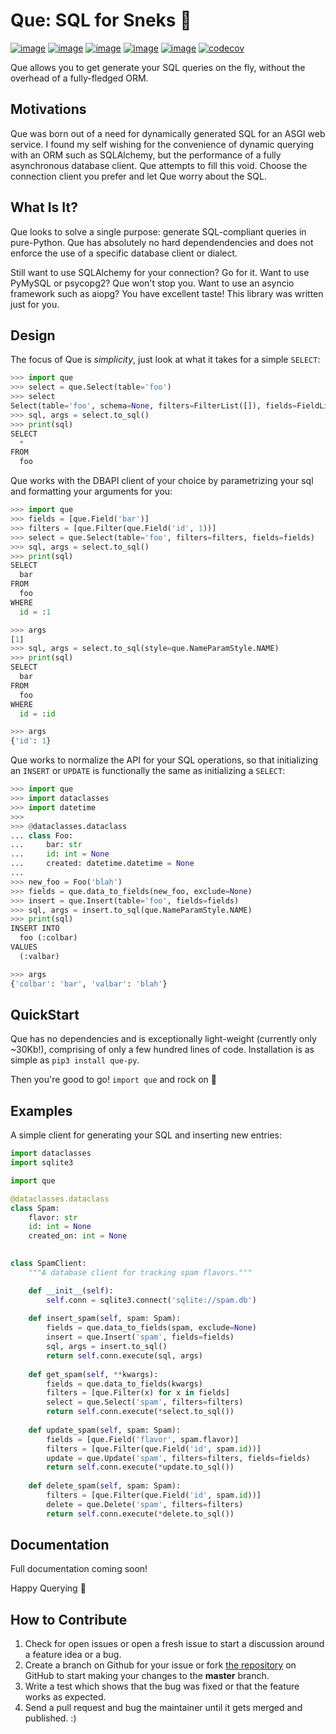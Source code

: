 Que: SQL for Sneks 🐍
================
[![image](https://img.shields.io/pypi/v/que-py.svg)](https://pypi.org/project/que-py/)
[![image](https://img.shields.io/pypi/l/que-py.svg)](https://pypi.org/project/que-py/)
[![image](https://img.shields.io/pypi/pyversions/que-py.svg)](https://pypi.org/project/que-py/)
[![image](https://img.shields.io/github/languages/code-size/seandstewart/que.svg?style=flat)](https://github.com/seandstewart/que)
[![image](https://img.shields.io/travis/seandstewart/que.svg)](https://travis-ci.org/seandstewart/que)
[![codecov](https://codecov.io/gh/seandstewart/que/branch/master/graph/badge.svg)](https://codecov.io/gh/seandstewart/que)

Que allows you to get generate your SQL queries on the fly, without the overhead of a fully-fledged ORM.

Motivations
--------
Que was born out of a need for dynamically generated SQL for an ASGI web service. I found my self wishing
for the convenience of dynamic querying with an ORM such as SQLAlchemy, but the performance of a fully
asynchronous database client. Que attempts to fill this void. Choose the connection client you prefer and
let Que worry about the SQL.


What Is It?
---------
Que looks to solve a single purpose: generate SQL-compliant queries in pure-Python. Que has absolutely no
hard dependendencies and does not enforce the use of a specific database client or dialect.

Still want to use SQLAlchemy for your connection? Go for it. Want to use PyMySQL or psycopg2? Que won't
stop you. Want to use an asyncio framework such as aiopg? You have excellent taste! This library was 
written just for you.


Design
-----
The focus of Que is *simplicity*, just look at what it takes for a simple `SELECT`:

```python
>>> import que
>>> select = que.Select(table='foo')
>>> select
Select(table='foo', schema=None, filters=FilterList([]), fields=FieldList([]))
>>> sql, args = select.to_sql()
>>> print(sql)
SELECT
  *
FROM
  foo

```

Que works with the DBAPI client of your choice by parametrizing your sql and formatting your arguments
for you:

```python
>>> import que
>>> fields = [que.Field('bar')]
>>> filters = [que.Filter(que.Field('id', 1))]
>>> select = que.Select(table='foo', filters=filters, fields=fields)
>>> sql, args = select.to_sql()
>>> print(sql)
SELECT
  bar
FROM
  foo
WHERE
  id = :1

>>> args
[1]
>>> sql, args = select.to_sql(style=que.NameParamStyle.NAME)
>>> print(sql)
SELECT
  bar
FROM
  foo
WHERE
  id = :id

>>> args
{'id': 1}

```

Que works to normalize the API for your SQL operations, so that initializing an `INSERT` or `UPDATE` is 
functionally the same as initializing a `SELECT`:

```python
>>> import que
>>> import dataclasses
>>> import datetime
>>>
>>> @dataclasses.dataclass
... class Foo:
...     bar: str
...     id: int = None
...     created: datetime.datetime = None
... 
>>> new_foo = Foo('blah')
>>> fields = que.data_to_fields(new_foo, exclude=None)
>>> insert = que.Insert(table='foo', fields=fields)
>>> sql, args = insert.to_sql(que.NameParamStyle.NAME)
>>> print(sql)
INSERT INTO
  foo (:colbar)
VALUES
  (:valbar)

>>> args
{'colbar': 'bar', 'valbar': 'blah'}

```
 
QuickStart
--------
Que has no dependencies and is exceptionally light-weight (currently only ~30Kb!), comprising of only a few hundred lines of code. 
Installation is as simple as `pip3 install que-py`.

Then you're good to go! `import que` and rock on 🤘


Examples
-------
A simple client for generating your SQL and inserting new entries:
```python
import dataclasses
import sqlite3

import que

@dataclasses.dataclass
class Spam:
    flavor: str
    id: int = None
    created_on: int = None
    

class SpamClient:
    """A database client for tracking spam flavors."""

    def __init__(self):
        self.conn = sqlite3.connect('sqlite://spam.db')
    
    def insert_spam(self, spam: Spam):
        fields = que.data_to_fields(spam, exclude=None)
        insert = que.Insert('spam', fields=fields)
        sql, args = insert.to_sql()
        return self.conn.execute(sql, args)
    
    def get_spam(self, **kwargs):
        fields = que.data_to_fields(kwargs)
        filters = [que.Filter(x) for x in fields]
        select = que.Select('spam', filters=filters)
        return self.conn.execute(*select.to_sql())
    
    def update_spam(self, spam: Spam):
        fields = [que.Field('flavor', spam.flavor)]
        filters = [que.Filter(que.Field('id', spam.id))]
        update = que.Update('spam', filters=filters, fields=fields)
        return self.conn.execute(*update.to_sql())
    
    def delete_spam(self, spam: Spam):
        filters = [que.Filter(que.Field('id', spam.id))]
        delete = que.Delete('spam', filters=filters)
        return self.conn.execute(*delete.to_sql())
```

Documentation
----------
Full documentation coming soon!

Happy Querying 🐍


How to Contribute
-----------------
1.  Check for open issues or open a fresh issue to start a discussion
    around a feature idea or a bug. 
2.  Create a branch on Github for your issue or fork [the repository](https://github.com/seandstewart/que) 
    on GitHub to start making your changes to the **master** branch.
3.  Write a test which shows that the bug was fixed or that the feature
    works as expected.
4.  Send a pull request and bug the maintainer until it gets merged and
    published. :)

